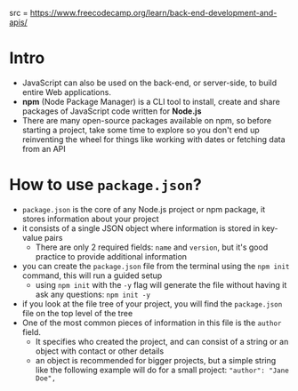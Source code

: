 src = https://www.freecodecamp.org/learn/back-end-development-and-apis/

# Intro

- JavaScript can also be used on the back-end, or server-side, to build entire Web applications.
- **npm** (Node Package Manager) is a CLI tool to install, create and share packages of JavaScript code written for **Node.js**
- There are many open-source packages available on npm, so before starting a project, take some time to explore so you don't end up reinventing the wheel for things like working with dates or fetching data from an API

# How to use `package.json`?

- `package.json` is the core of any Node.js project or npm package, it stores information about your project
- it consists of a single JSON object where information is stored in key-value pairs
  - There are only 2 required fields: `name` and `version`, but it's good practice to provide additional information
- you can create the `package.json` file from the terminal using the `npm init` command, this will run a guided setup
  - using `npm init` with the `-y` flag will generate the file without having it ask any questions: `npm init -y`
- if you look at the file tree of your project, you will find the `package.json` file on the top level of the tree
- One of the most common pieces of information in this file is the `author` field.
  - It specifies who created the project, and can consist of a string or an object with contact or other details
  - an object is recommended for bigger projects, but a simple string like the following example will do for a small project:
     `"author": "Jane Doe",`
